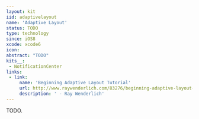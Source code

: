 ```yaml
---
layout: kit
iid: adaptivelayout
name: 'Adaptive Layout'
status: TODO
type: technology
since: iOS8
xcode: xcode6
icon: 
abstract: "TODO"
kits__:
 - NotificationCenter
links:
 - link:
     name: 'Beginning Adaptive Layout Tutorial'
     url: http://www.raywenderlich.com/83276/beginning-adaptive-layout-tutorial
     description: ' - Ray Wenderlich'
---
```


TODO.